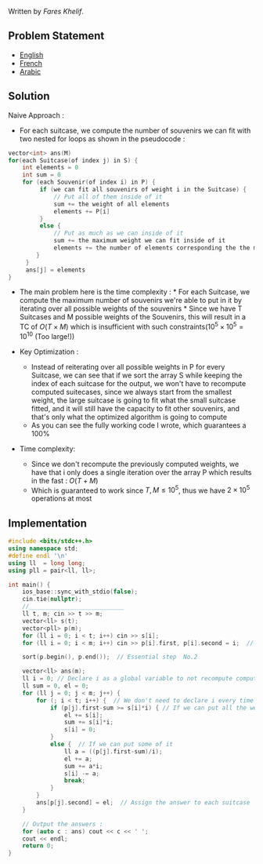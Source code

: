 Written by *Fares Khelif*.
 
## Problem Statement
- [English](statements/purchase.en.pdf)
- [French](statements/purchase.fr.pdf)
- [Arabic](statements/purchase.ar_DZ.pdf)

## Solution
Naive Approach :
 - For each suitcase, we compute the number of souvenirs we can fit with two nested for loops as shown in the pseudocode :
```cpp
vector<int> ans(M)
for(each Suitcase(of index j) in S) {
    int elements = 0
    int sum = 0
    for (each Souvenir(of index i) in P) {
         if (we can fit all souvenirs of weight i in the Suitcase) {
             // Put all of them inside of it
             sum += the weight of all elements
             elements += P[i]
         }
         else {
             // Put as much as we can inside of it
             sum += the maximum weight we can fit inside of it
             elements += the number of elements corresponding the the maximum weight
        }
     }
     ans[j] = elements
}
```


- The main problem here is the time complexity :
      * For each Suitcase, we compute the maximum number of souvenirs we're able to put in it by iterating over all possible weights of the souvenirs
      * Since we have T Suitcases and M possible weights of the Souvenirs, this will result in a TC of $O(T \times M)$ which is insufficient with such constraints($10^{5} \times 10^{5} = 10^{10}$ (Too large!))
- Key Optimization :
    * Instead of reiterating over all possible weights in P for every Suitcase, we can see that if we sort the array S while keeping the index of each suitcase for the output, we won't have to recompute computed suitecases, since we always start from the smallest weight, the large suitcase is going to fit what the small suitcase fitted, and it will still have the capacity to fit other souvenirs, and that's only what the optimized algorithm is going to compute
    * As you can see the fully working code I wrote, which guarantees a 100%

- Time complexity: 
    * Since we don't recompute the previously computed weights, we have that i only does a single iteration over the array P which results in the fast : $O(T+M)$
    * Which is guaranteed to work since $T, M \leq 10^{5}$, thus we have $2 \times 10^{5}$ operations at most

## Implementation

```cpp
#include <bits/stdc++.h>
using namespace std;
#define endl '\n'
using ll  = long long;
using pll = pair<ll, ll>;

int main() {
    ios_base::sync_with_stdio(false);
    cin.tie(nullptr);
    //___________________________
    ll t, m; cin >> t >> m;
    vector<ll> s(t);
    vector<pll> p(m);
    for (ll i = 0; i < t; i++) cin >> s[i];
    for (ll i = 0; i < m; i++) cin >> p[i].first, p[i].second = i;  // Essential step  No.1

    sort(p.begin(), p.end());  // Essential step  No.2

    vector<ll> ans(m);
    ll i = 0; // Declare i as a global variable to not recompute computed values (avoids TLE)
    ll sum = 0, el = 0;
    for (ll j = 0; j < m; j++) {
        for (; i < t; i++) {  // We don't need to declare i every time
            if (p[j].first-sum >= s[i]*i) { // If we can put all the weights in the suitcase
                el += s[i];
                sum += s[i]*i;
                s[i] = 0;
            }
            else {  // If we can put some of it
                ll a = ((p[j].first-sum)/i);
                el += a;
                sum += a*i;
                s[i] -= a;
                break;
            }
        }
        ans[p[j].second] = el;  // Assign the answer to each suitcase
    }

    // Output the answers :
    for (auto c : ans) cout << c << ' ';
    cout << endl;
    return 0;
}
```
